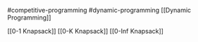 #competitive-programming #dynamic-programming 
[[Dynamic Programming]]

[[0-1 Knapsack]]
[[0-K Knapsack]]
[[0-Inf Knapsack]]
